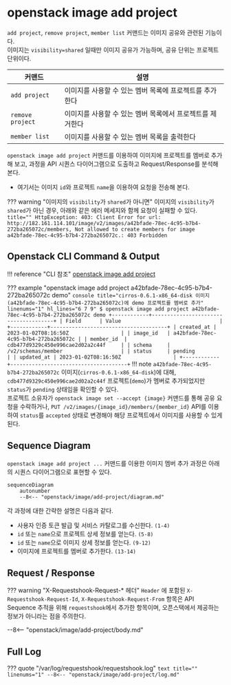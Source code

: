# openstack image add project

`add project`, `remove project`, `member list` 커맨드는 이미지 공유와 관련된 기능이다.  
이미지는 `visibility=shared` 일때만 이미지 공유가 가능하며, 공유 단위는 프로젝트 단위이다.  

| 커맨드 | 설명 |
| --- | ---- |
| `add project` | 이미지를 사용할 수 있는 멤버 목록에 프로젝트를 추가한다 |
| `remove project` | 이미지를 사용할 수 있는 멤버 목록에서 프로젝트를 제거한다 |
| `member list` | 이미지를 사용할 수 있는 멤버 목록을 출력한다 |

`openstack image add project` 커맨드를 이용하여 이미지에 프로젝트를 멤버로 추가해 보고, 과정을 API 시퀀스 다이어그램으로 도출하고 Request/Response를 분석해본다.  

* 여기서는 이미지 `id`와 프로젝트 `name`을 이용하여 요청을 전송해 본다.  

??? warning "이미지의 `visibility`가 `shared`가 아니면"
    이미지의 `visibility`가 `shared`가 아닌 경우, 아래와 같은 에러 메세지와 함께 요청이 실패할 수 있다.  
    ``` title=""
    HttpException: 403: Client Error for url: http://182.161.114.101/image/v2/images/a42bfade-78ec-4c95-b7b4-272ba265072c/members, Not allowed to create members for image a42bfade-78ec-4c95-b7b4-272ba265072c.: 403 Forbidden
    ```

## Openstack CLI Command & Output

!!! reference "CLI 참조"
    [openstack image add project](https://docs.openstack.org/python-openstackclient/zed/cli/command-objects/image-v2.html#image-add-project)

??? example "openstack image add project a42bfade-78ec-4c95-b7b4-272ba265072c demo"
    ``` console title="cirros-0.6.1-x86_64-disk 이미지(a42bfade-78ec-4c95-b7b4-272ba265072c)에 demo 프로젝트를 멤버로 추가" linenums="1" hl_lines="6 7 9"
    $ openstack image add project a42bfade-78ec-4c95-b7b4-272ba265072c demo
    +------------+--------------------------------------+
    | Field      | Value                                |
    +------------+--------------------------------------+
    | created_at | 2023-01-02T08:16:50Z                 |
    | image_id   | a42bfade-78ec-4c95-b7b4-272ba265072c |
    | member_id  | cdb477d9329c450e996cae2d02a2c44f     |
    | schema     | /v2/schemas/member                   |
    | status     | pending                              |
    | updated_at | 2023-01-02T08:16:50Z                 |
    +------------+--------------------------------------+
    ```
    !!! note
        `a42bfade-78ec-4c95-b7b4-272ba265072c` 이미지(`cirros-0.6.1-x86_64-disk`)에 대해, `cdb477d9329c450e996cae2d02a2c44f` 프로젝트(`demo`)가 멤버로 추가되었지만 `status`가 `pending` 상태임을 확인할 수 있다.  
        프로젝트 소유자가 `openstack image set --accept {image}` 커맨드를 통해 공유 요청을 수락하거나, `PUT /v2/images/{image_id}/members/{member_id}` API를 이용하여 `status`를 `accepted` 상태로 변경해야 해당 프로젝트에서 이미지를 사용할 수 있게 된다.  


## Sequence Diagram

`openstack image add project ...` 커맨드를 이용한 이미지 멤버 추가 과정은 아래의 시퀀스 다이어그램으로 표현할 수 있다.  

``` mermaid
sequenceDiagram
    autonumber
    --8<-- "openstack/image/add-project/diagram.md"
```

각 과정에 대한 간략한 설명은 다음과 같다.   

- 사용자 인증 토큰 발급 및 서비스 카탈로그를 수신한다. `(1-4)`
- `id` 또는 `name`으로 프로젝트 상세 정보를 얻는다. `(5-8)`
- `id` 또는 `name`으로 이미지 상세 정보를 얻는다. `(9-12)`
- 이미지에 프로젝트를 멤버로 추가한다. `(13-14)`

## Request / Response

??? warning "X-Requestshook-Request-* 헤더"
    `Header` 에 포함된 `X-Requestshook-Request-Id`, `X-Requestshook-Request-From` 항목은 API Sequence 추적을 위해 `requestshook`에서 추가한 항목이며, 오픈스택에서 제공하는 정보가 아니라는 점을 주의한다.    

--8<-- "openstack/image/add-project/body.md"

## Full Log

??? quote "/var/log/requestshook/requestshook.log"
    ``` text title="" linenums="1"
    --8<-- "openstack/image/add-project/log.md"
    ```

